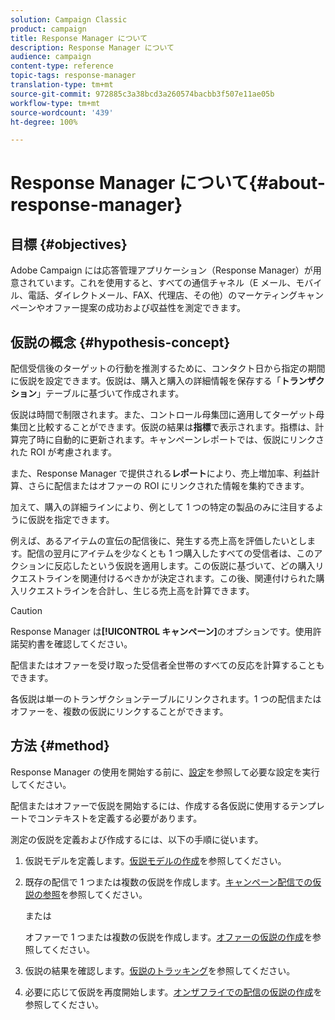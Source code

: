 ```yaml
---
solution: Campaign Classic
product: campaign
title: Response Manager について
description: Response Manager について
audience: campaign
content-type: reference
topic-tags: response-manager
translation-type: tm+mt
source-git-commit: 972885c3a38bcd3a260574bacbb3f507e11ae05b
workflow-type: tm+mt
source-wordcount: '439'
ht-degree: 100%

---
```



# Response Manager について{#about-response-manager}

## 目標 {#objectives}

Adobe Campaign には応答管理アプリケーション（Response Manager）が用意されています。これを使用すると、すべての通信チャネル（E メール、モバイル、電話、ダイレクトメール、FAX、代理店、その他）のマーケティングキャンペーンやオファー提案の成功および収益性を測定できます。

## 仮説の概念 {#hypothesis-concept}

配信受信後のターゲットの行動を推測するために、コンタクト日から指定の期間に仮説を設定できます。仮説は、購入と購入の詳細情報を保存する「**トランザクション**」テーブルに基づいて作成されます。

仮説は時間で制限されます。また、コントロール母集団に適用してターゲット母集団と比較することができます。仮説の結果は&#x200B;**指標**&#x200B;で表示されます。指標は、計算完了時に自動的に更新されます。キャンペーンレポートでは、仮説にリンクされた ROI が考慮されます。

また、Response Manager で提供される&#x200B;**レポート**&#x200B;により、売上増加率、利益計算、さらに配信またはオファーの ROI にリンクされた情報を集約できます。

加えて、購入の詳細ラインにより、例として 1 つの特定の製品のみに注目するように仮説を指定できます。

例えば、あるアイテムの宣伝の配信後に、発生する売上高を評価したいとします。配信の翌月にアイテムを少なくとも 1 つ購入したすべての受信者は、このアクションに反応したという仮説を適用します。この仮説に基づいて、どの購入リクエストラインを関連付けるべきかが決定されます。この後、関連付けられた購入リクエストラインを合計し、生じる売上高を計算できます。

>[!CAUTION]
>
>Response Manager は&#x200B;**[!UICONTROL キャンペーン]**&#x200B;のオプションです。使用許諾契約書を確認してください。

配信またはオファーを受け取った受信者全世帯のすべての反応を計算することもできます。

各仮説は単一のトランザクションテーブルにリンクされます。1 つの配信またはオファーを、複数の仮説にリンクすることができます。

## 方法 {#method}

Response Manager の使用を開始する前に、[設定](../../campaign/using/configuration.md)を参照して必要な設定を実行してください。

配信またはオファーで仮説を開始するには、作成する各仮説に使用するテンプレートでコンテキストを定義する必要があります。

測定の仮説を定義および作成するには、以下の手順に従います。

1. 仮説モデルを定義します。[仮説モデルの作成](../../campaign/using/hypothesis-templates.md#creating-a-hypothesis-model)を参照してください。
1. 既存の配信で 1 つまたは複数の仮説を作成します。[キャンペーン配信での仮説の参照](../../campaign/using/creating-hypotheses.md#referencing-a-hypothesis-in-a-campaign-delivery)を参照してください。

   または

   オファーで 1 つまたは複数の仮説を作成します。[オファーの仮説の作成](../../campaign/using/creating-hypotheses.md#creating-a-hypothesis-on-an-offer)を参照してください。

1. 仮説の結果を確認します。[仮説のトラッキング](../../campaign/using/hypothesis-tracking.md)を参照してください。
1. 必要に応じて仮説を再度開始します。[オンザフライでの配信の仮説の作成](../../campaign/using/creating-hypotheses.md#creating-a-hypothesis-on-the-fly-on-a-delivery)を参照してください。

